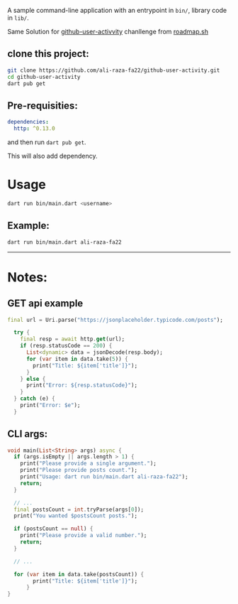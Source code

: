 A sample command-line application with an entrypoint in `bin/`, library code
in `lib/`.

Same Solution for [github-user-activvity](https://roadmap.sh/projects/github-user-activity) chanllenge from [roadmap.sh](roadmap.sh)

## clone this project:

```bash
git clone https://github.com/ali-raza-fa22/github-user-activity.git
cd github-user-activity
dart pub get
```

## Pre-requisities:

```yaml
dependencies:
  http: ^0.13.0
```

and then run `dart pub get`.

This will also add dependency.

# Usage

```bash
dart run bin/main.dart <username>
```

## Example:

```bash
dart run bin/main.dart ali-raza-fa22
```

---

# Notes:

## GET api example

```dart
final url = Uri.parse("https://jsonplaceholder.typicode.com/posts");

  try {
    final resp = await http.get(url);
    if (resp.statusCode == 200) {
      List<dynamic> data = jsonDecode(resp.body);
      for (var item in data.take(5)) {
        print("Title: ${item['title']}");
      }
    } else {
      print("Error: ${resp.statusCode}");
    }
  } catch (e) {
    print("Error: $e");
  }
```

## CLI args:

```dart
void main(List<String> args) async {
  if (args.isEmpty || args.length > 1) {
    print("Please provide a single argument.");
    print("Please provide posts count.");
    print("Usage: dart run bin/main.dart ali-raza-fa22");
    return;
  }

  // ...
  final postsCount = int.tryParse(args[0]);
  print("You wanted $postsCount posts.");

  if (postsCount == null) {
    print("Please provide a valid number.");
    return;
  }

  // ...

  for (var item in data.take(postsCount)) {
        print("Title: ${item['title']}");
      }
}
```

